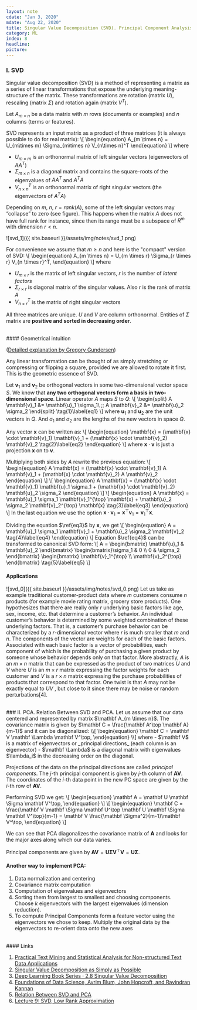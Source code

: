 ```yaml
---
layout: note
cdate: "Jan 3, 2020"
mdate: "Aug 22, 2020"
title: Singular Value Decomposition (SVD). Principal Component Analysis (PCA).
category: ML
index: 8
headline:
picture:
---
```


### I. SVD

Singular value decomposition (SVD) is a method of representing a matrix as a series
of linear transformations that expose the underlying meaning-structure of the matrix.
These transformations are rotation (matrix $U$), rescaling (matrix $\Sigma$) and rotation again (matrix $V^T$).

Let $A_{m \times n}$ be a data matrix with $m$ rows (documents or examples) and $n$ columns (terms or features).


SVD represents an input matrix as a product of three matrices (it is always possible to do for real matrix):
\\[
\begin{equation}
A_{m \times n} = U_{m\times m} \Sigma_{m\times n} V_{n\times n}^T
\end{equation}
\\]
where

- $U_{m \times m}$ is an orthonormal matrix of left singular vectors (eigenvectors of $AA^T$)
- $\Sigma_{m \times n}$ is a diagonal matrix and contains the square-roots of the eigenvalues of $AA^T$ and $A^T A$
- $V_{n \times n}^T$  is an orthonormal matrix of right singular vectors (the eigenvectors of $A^T A$)

Depending on $m$, $n$, $r = rank(A)$, some of the left singular vectors may “collapse” to zero (see figure). 
This happens when the matrix $A$ does not have full rank for instance, since then its range must be a subspace of $R^m$ with dimension $r < n$.

![svd_1]({{ site.baseurl }}/assets/img/notes/svd_1.png)

For convenience we assume that $m \geq n$ and here is the "compact" version of SVD:
\\[
\begin{equation}
A_{m \times n} = U_{m \times r} \Sigma_{r \times r} V_{n \times r}^T,
\end{equation}
\\]
where

- $U_{m \times r}$ is the matrix of left singular vectors, $r$ is the number of _latent factors_
- $\Sigma_{r \times r}$ is diagonal matrix of the singular values. Also $r$ is the rank of matrix $A$
- $V_{n \times r}^T$ is the matrix of right singular vectors



All three matrices are unique. $U$ and $V$ are column orthonormal. Entities of $\Sigma$ matrix are
__positive and sorted in decreasing order__.


<br>
#### Geometrical intuition

([Detailed explanation by Gregory Gundersen](http://gregorygundersen.com/blog/2018/12/10/svd/))

Any linear transformation can be thought of as simply stretching or compressing or flipping a square, provided we are allowed to rotate it first.
This is the geometric essence of SVD.

Let $\mathbf{v}_1$ and $\mathbf{v}_2$ be orthogonal vectors in some two-dimensional vector space $S$. We know that __any two orthogonal vectors 
form a basis in two-dimensional space__. Linear operator $A$ maps $S$ to $Q$:
\\[
\begin{split}
A \mathbf{v}_1 &= \mathbf{u}_1 \sigma_1\\ \;\;
A \mathbf{v}_2 &= \mathbf{u}_2 \sigma_2 
\end{split} \tag{1}\label{eq1}
\\]
where $\mathbf{u}_1$ and $\mathbf{u}_2$ are the unit vectors in $Q$.
And $\sigma_1$ and $\sigma_2$ are the lengths of the new vectors in space $Q$.

Any vector $\mathbf{x}$ can be written as:
\\[
\begin{equation}
\mathbf{x} = (\mathbf{x} \cdot \mathbf{v}_1) \mathbf{v}_1 + (\mathbf{x} \cdot \mathbf{v}_2) \mathbf{v}_2 \tag{2}\label{eq2}
\end{equation}
\\]
where $\mathbf{x} \cdot \mathbf{v}$ is just a projection $\mathbf{x}$ on to $\mathbf{v}$.

Multiplying both sides by $A$ rewrite the previous equation:
\\[
\begin{equation}
A \mathbf{x} = (\mathbf{x} \cdot \mathbf{v}_1) A \mathbf{v}_1 + (\mathbf{x} \cdot \mathbf{v}_2) A \mathbf{v}_2
\end{equation}
\\]
\\[
\begin{equation}
A \mathbf{x} = (\mathbf{x} \cdot \mathbf{v}_1) \mathbf{u}_1 \sigma_1 + (\mathbf{x} \cdot \mathbf{v}_2) \mathbf{u}_2 \sigma_2
\end{equation}
\\]
\\[
\begin{equation}
A \mathbf{x} = \mathbf{u}_1 \sigma_1 \mathbf{v}_1^{\top} \mathbf{x} + \mathbf{u}_2 \sigma_2 \mathbf{v}_2^{\top} \mathbf{x} \tag{3}\label{eq3}
\end{equation}
\\]
In the last equation we use the option $\mathbf{x} \cdot \mathbf{v}_1 = \mathbf{x}^{\top} \mathbf{v}_1 = \mathbf{v}_1^{\top} \mathbf{x}$.

Dividing the equation $\ref{eq3}$ by $\mathbf{x}$, we get
\\[
\begin{equation}
A = \mathbf{u}_1 \sigma_1 \mathbf{v}_1 + \mathbf{u}_2 \sigma_2 \mathbf{v}_2 \tag{4}\label{eq4}
\end{equation}
\\]
Equation $\ref{eq4}$ can be transformed to canonical SVD form:
\\[
A = \begin{bmatrix}
\mathbf{u}_1 & \mathbf{u}_2
\end{bmatrix}
\begin{bmatrix}\sigma_1 & 0 \\\\ 0 & \sigma_2 \end{bmatrix}
\begin{bmatrix} \mathbf{v}_1^{\top} \\\\ \mathbf{v}_2^{\top} \end{bmatrix}
\tag{5}\label{eq5}
\\]

#### Applications
![svd_0]({{ site.baseurl }}/assets/img/notes/svd_0.png)
Let us take as example traditional customer-product data where $m$ customers consume $n$ products (for example movie rating matrix,
grocery store products).  One hypothesizes that there are really only $r$ underlying basic factors like age, sex, income, etc. that
determine a customer’s behavior. An individual customer’s behavior is determined by some weighted combination of these underlying factors.
That is, a customer’s purchase behavior can be characterized by a $r$-dimensional vector where $r$ is much smaller
that $m$ and $n$. The components of the vector are weights for each of the basic factors.
Associated with each basic factor is a vector of probabilities, each component of which is
the probability of purchasing a given product by someone whose behavior depends only
on that factor. More abstractly, $A$ is an $m\times n$ matrix that can be expressed as the product
of two matrices $U$ and $V$ where $U$ is an $m \times r$ matrix expressing the factor weights for
each customer and $V$ is a $r \times n$ matrix expressing the purchase probabilities of products
that correspond to that factor. One twist is that $A$ may not be exactly equal to $UV$ , but
close to it since there may be noise or random perturbations[4].

<br>
### II. PCA. Relation Between SVD and PCA.
Let us assume that our data centered and represented by matrix $\mathbf A_{m \times n}$.
The covariance matrix is given by $\mathbf C = \frac{\mathbf A^\top \mathbf A}{m-1}$ and it can be diagonalized:
\\[
\begin{equation}
\mathbf C = \mathbf V \mathbf \Lambda \mathbf V^\top,
\end{equation}
\\]
where 
- $\mathbf V$ is a matrix of eigenvectors or _principal directions_ (each column is an eigenvector) 
- $\mathbf \Lambda$ is a diagonal matrix with eigenvalues $\lambda_i$ in the decreasing order on the diagonal.
  
Projections of the data on the principal directions are called _principal components_.
The $j$-th principal component is given by $j$-th column of $\mathbf A \mathbf V$. The coordinates of the $i$-th 
data point in the new PC space are given by the $i$-th row of $\mathbf A \mathbf V$.

Performing SVD we get:
\\[
\begin{equation}
\mathbf A = \mathbf U \mathbf \Sigma \mathbf V^\top,
\end{equation}
\\]
\\[
\begin{equation}
\mathbf C = \frac{\mathbf V \mathbf \Sigma \mathbf U^\top \mathbf U \mathbf \Sigma \mathbf V^\top}{m-1} = \mathbf V \frac{\mathbf \Sigma^2}{m-1}\mathbf V^\top,
\end{equation}
\\]

We can see that PCA diagonalizes the covariance matrix of $\mathbf A$ and looks for the major axes along which our data varies.

Principal components are given by $\mathbf A \mathbf V = \mathbf U \mathbf \Sigma \mathbf V^\top \mathbf V = \mathbf U \mathbf \Sigma$.


#### Another way to implement PCA:

1. Data normalization and centering
2. Covariance matrix computation
3. Computation of eigenvalues and eigenvectors
4. Sorting them from largest to smallest and choosing components.
   Choose $k$ eigenvectors with the largest eigenvalues (dimension reduction).
5. To compute Principal Components form a feature vector using the eigenvectors we chose to keep.
   Multiply the original data by the eigenvectors to re-orient data onto the new axes

<br>
#### Links 

1. [Practical Text Mining and Statistical Analysis for Non-structured Text Data Applications](https://www.sciencedirect.com/book/9780123869791/practical-text-mining-and-statistical-analysis-for-non-structured-text-data-applications)
2. [Singular Value Decomposition as Simply as Possible](http://gregorygundersen.com/blog/2018/12/10/svd/)
3. [Deep Learning Book Series · 2.8 Singular Value Decomposition](https://hadrienj.github.io/posts/Deep-Learning-Book-Series-2.8-Singular-Value-Decomposition/)
4. [Foundations of Data Science, Avrim Blum, John Hopcroft, and Ravindran Kannan](https://www.cs.cmu.edu/~venkatg/teaching/CStheory-infoage/book-chapter-4.pdf)
5. [Relation Between SVD and PCA](https://intoli.com/blog/pca-and-svd/)
6. [Lecture 9: SVD, Low Rank Approximation](https://courses.cs.washington.edu/courses/cse521/16sp/521-lecture-9.pdf)